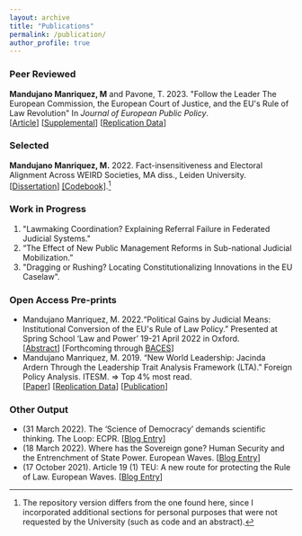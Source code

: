 ```yaml
---
layout: archive
title: "Publications"
permalink: /publication/
author_profile: true
---
```

### Peer Reviewed
**Mandujano Manriquez, M** and Pavone, T. 2023. "Follow the Leader The European Commission, the European Court of Justice, and the EU's Rule of Law Revolution" In _Journal of European Public Policy_. <br> [[Article](https://doi.org/10.1080/13501763.2024.2336125)] [[Supplemental](https://www.tandfonline.com/doi/suppl/10.1080/13501763.2024.2336125?scroll=top)] [[Replication Data](https://doi.org/10.6084/m9.figshare.25595496.v2)]


### Selected
**Mandujano Manriquez, M.** 2022. Fact-insensitiveness and Electoral Alignment Across WEIRD Societies, MA diss., Leiden University.<br>
[[Dissertation](/assets/files/mmm_electoralaligment-weirdsocieties_2022.pdf)] [[Codebook]](/assets/files/mmm_electoralaligment_weirdsocieties_2022_codebook.pdf).[^1]

### Work in Progress
1. "Lawmaking Coordination? Explaining Referral Failure in Federated Judicial Systems."
2. “The Effect of New Public Management Reforms in Sub-national Judicial Mobilization.”
3. "Dragging or Rushing? Locating Constitutionalizing Innovations in the EU Caselaw".

### Open Access Pre-prints
- Mandujano Manriquez, M. 2022.“Political Gains by Judicial Means: Institutional Conversion of the EU's Rule of Law Policy.” Presented at Spring School ‘Law and Power’ 19-21 April 2022 in Oxford.<br>
[[Abstract](/assets/files/mmm_politicalgainsbyjudicialmeans_2022.pdf)] [Forthcoming through [BACES](https://www.upf.edu/web/baces/baces-working-papers)]
- Mandujano Manriquez, M. 2019. “New World Leadership: Jacinda Ardern Through the Leadership Trait Analysis Framework (LTA).” Foreign Policy Analysis. ITESM. ⇒ Top 4% most read. <br>[[Paper](/assets/files/mmm_lta-JacindaArdern_2019.pdf)] [[Replication Data](/assets/files/jacinda-ardern-lta-general.xlsx)] [[Publication](https://www.academia.edu/39164271/New_World_Leadership_Jacinda_Ardern_Through_the_Leadership_Trait_Analysis?source=swp_share)]


### Other Output
- (31 March 2022). The ‘Science of Democracy’ demands scientific thinking. The Loop: ECPR. [[Blog Entry](https://theloop.ecpr.eu/the-science-of-democracy-demands-scientific-thinking/)]
- (18 March 2022). Where has the Sovereign gone? Human Security and the Entrenchment of State Power. European Waves. [[Blog Entry](https://www.europeanwaves.com/post/where-has-the-sovereign-gone-human-security-and-the-entrenchment-of-state-power)]
- (17 October 2021). Article 19 (1) TEU: A new route for protecting the Rule of Law. European Waves. [[Blog Entry](https://www.europeanwaves.com/post/article-19-1-teu-a-new-route-for-protecting-the-rule-of-law)]

[^1]: The repository version differs from the one found here, since I incorporated additional sections for personal purposes that were not requested by the University (such as code and an abstract).

<!--  [[Podcast](https://open.spotify.com/episode/2pLmHKezq2ZcEo38QHtYim)]
[[Podcast](https://open.spotify.com/episode/3aCgBBvsN3b9ipZwmbIeOJ?si=FgPEfQveQ9i44qnsxhd5Ng)]
[[Podcast](https://open.spotify.com/episode/1ZeeL7pWIomEdBHywGue1G?si=9pQ3YIMeRRGt5ifbKMTBeA)]
 -->
